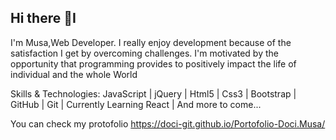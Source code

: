 ## Hi there 👋I
I'm Musa,Web Developer. I really enjoy development because of the satisfaction I get by overcoming challenges. I'm motivated by the opportunity that programming provides to positively impact the life of individual and the whole World

Skills & Technologies:
 JavaScript | jQuery | Html5 | Css3 | Bootstrap | GitHub | Git 
 | Currently Learning React | And more to come...

 


 
 You can check my protofolio https://doci-git.github.io/Portofolio-Doci.Musa/
 
